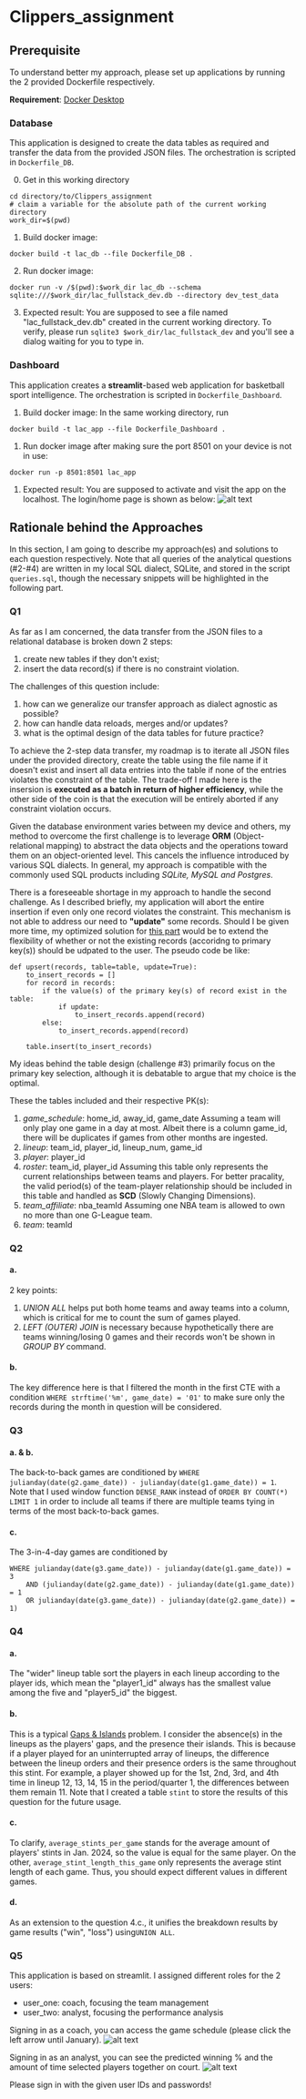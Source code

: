 # Clippers_assignment

## Prerequisite
To understand better my approach, please set up applications by running the 2 provided Dockerfile respectively.

**Requirement**: [Docker Desktop](https://www.docker.com/products/docker-desktop/)

### Database
This application is designed to create the data tables as required and transfer the data from the provided JSON files. The orchestration is scripted in `Dockerfile_DB`.

0. Get in this working directory
```
cd directory/to/Clippers_assignment
# claim a variable for the absolute path of the current working directory
work_dir=$(pwd)
```

1. Build docker image:
```
docker build -t lac_db --file Dockerfile_DB .
```

2. Run docker image:
```
docker run -v /$(pwd):$work_dir lac_db --schema sqlite:///$work_dir/lac_fullstack_dev.db --directory dev_test_data
```

3. Expected result:
You are supposed to see a file named "lac_fullstack_dev.db" created in the current working directory. To verify, please run `sqlite3 $work_dir/lac_fullstack_dev` and you'll see a dialog waiting for you to type in.

### Dashboard
This application creates a **streamlit**-based web application for basketball sport intelligence. The orchestration is scripted in `Dockerfile_Dashboard`.

1. Build docker image:
   In the same working directory, run
```
docker build -t lac_app --file Dockerfile_Dashboard .
```

1. Run docker image after making sure the port 8501 on your device is not in use:
```
docker run -p 8501:8501 lac_app
```

1. Expected result:
You are supposed to activate and visit the app on the localhost. The login/home page is shown as below:
![alt text](./resources/homepage.png)

## Rationale behind the Approaches
In this section, I am going to describe my approach(es) and solutions to each question respectively. Note that all queries of the analytical questions (#2-#4) are written in my local SQL dialect, SQLite, and stored in the script `queries.sql`, though the necessary snippets will be highlighted in the following part.

### Q1
As far as I am concerned, the data transfer from the JSON files to a relational database is broken down 2 steps:

1. create new tables if they don't exist;
2. insert the data record(s) if there is no constraint violation.

The challenges of this question include:
1. how can we generalize our transfer approach as dialect agnostic as possible?
2. how can handle data reloads, merges and/or updates?
3. what is the optimal design of the data tables for future practice?

To achieve the 2-step data transfer, my roadmap is to iterate all JSON files under the provided directory, create the table using the file name if it doesn't exist and insert all data entries into the table if none of the entries violates the constraint of the table. The trade-off I made here is the insersion is **executed as a batch in return of higher efficiency**, while the other side of the coin is that the execution will be entirely aborted if any constraint violation occurs.

Given the database environment varies between my device and others, my method to overcome the first challenge is to leverage **ORM** (Object-relational mapping) to abstract the data objects and the operations toward them on an object-oriented level. This cancels the influence introduced by various SQL dialects. In general, my approach is compatible with the commonly used SQL products including *SQLite, MySQL and Postgres*.

There is a foreseeable shortage in my approach to handle the second challenge. As I described briefly, my application will abort the entire insertion if even only one record violates the constraint. This mechanism is not able to address our need to **"update"** some records. Should I be given more time, my optimized solution for [this part](./database.py#128) would be to extend the flexibility of whether or not the existing records (accoridng to primary key(s)) should be udpated to the user. The pseudo code be like:
```
def upsert(records, table=table, update=True):
    to_insert_records = []
    for record in records:
        if the value(s) of the primary key(s) of record exist in the table:
            if update:
                to_insert_records.append(record)
        else:
            to_insert_records.append(record)

    table.insert(to_insert_records)
```

My ideas behind the table design (challenge #3) primarily focus on the primary key selection, although it is debatable to argue that my choice is the optimal.

These the tables included and their respective PK(s):
1. *game_schedule*: home_id, away_id, game_date
    Assuming a team will only play one game in a day at most. Albeit there is a column game_id, there will be duplicates if games from other months are ingested.
2. *lineup*: team_id, player_id, lineup_num, game_id
3. *player*: player_id
4. *roster*: team_id, player_id
    Assuming this table only represents the current relationships between teams and players. For better pracality, the valid period(s) of the team-player relationship should be included in this table and handled as **SCD** (Slowly Changing Dimensions).
5. *team_affiliate*: nba_teamId
   Assuming one NBA team is allowed to own no more than one G-League team.
6. *team*: teamId

### Q2

#### a.
2 key points:
1. *UNION ALL* helps put both home teams and away teams into a column, which is critical for me to count the sum of games played.
2. *LEFT (OUTER) JOIN* is necessary because hypothetically there are teams winning/losing 0 games and their records won't be shown in *GROUP BY* command.

#### b.
The key difference here is that I filtered the month in the first CTE with a condition `WHERE strftime('%m', game_date) = '01'` to make sure only the records during the month in question will be considered.

### Q3

#### a. & b.
The back-to-back games are conditioned by `WHERE julianday(date(g2.game_date)) - julianday(date(g1.game_date)) = 1`. Note that I used window function `DENSE_RANK` instead of `ORDER BY COUNT(*) LIMIT 1` in order to include all teams if there are multiple teams tying in terms of the most back-to-back games.

#### c.
The 3-in-4-day games are conditioned by 
```
WHERE julianday(date(g3.game_date)) - julianday(date(g1.game_date)) = 3
    AND (julianday(date(g2.game_date)) - julianday(date(g1.game_date)) = 1
    OR julianday(date(g3.game_date)) - julianday(date(g2.game_date)) = 1)
```

### Q4

#### a.
The "wider" lineup table sort the players in each lineup according to the player ids, which mean the "player1_id" always has the smallest value among the five and "player5_id" the biggest.

#### b.
This is a typical [Gaps & Islands](https://www.linkedin.com/pulse/gaps-islands-number-consecutive-days-sql-lasha-dolenjashvili/) problem. I consider the absence(s) in the lineups as the players' gaps, and the presence their islands. This is because if a player played for an uninterrupted array of lineups, the difference between the lineup orders and their presence orders is the same throughout this stint. For example, a player showed up for the 1st, 2nd, 3rd, and 4th time in lineup 12, 13, 14, 15 in the period/quarter 1, the differences between them remain 11. Note that I created a table `stint` to store the results of this question for the future usage.

#### c.
To clarify, `average_stints_per_game` stands for the average amount of players' stints in Jan. 2024, so the value is equal for the same player. On the other, `average_stint_length_this_game` only represents the average stint length of each game. Thus, you should expect different values in different games.

#### d.
As an extension to the question 4.c., it unifies the breakdown results by game results ("win", "loss") using`UNION ALL`.

### Q5
This application is based on streamlit. I assigned different roles for the 2 users:
- user_one: coach, focusing the team management
- user_two: analyst, focusing the performance analysis

Signing in as a coach, you can access the game schedule (please click the left arrow until January).
![alt text](./resources/coach_view.png)

Signing in as an analyst, you can see the predicted winning % and the amount of time selected players together on court.
![alt text](./resources/analyst_view.png)

Please sign in with the given user IDs and passwords!